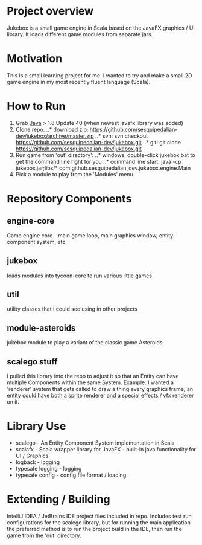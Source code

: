 # Project overview
Jukebox is a small game engine in Scala based on the JavaFX graphics / UI library.  It loads different game modules from separate jars.

# Motivation
This is a small learning project for me. I wanted to try and make a small 2D game engine in my most recently fluent language (Scala).

# How to Run
1. Grab [Java](https://java.com/en/download/) > 1.8 Update 40 (when newest javafx library was added)
2. Clone repo:
..* download zip: https://github.com/sesquipedalian-dev/jukebox/archive/master.zip
..* svn: svn checkout https://github.com/sesquipedalian-dev/jukebox.git <target directory>
..* git: git clone https://github.com/sesquipedalian-dev/jukebox.git <target directory>
3. Run game from 'out' directory':
..* windows: double-click jukebox.bat to get the command line right for you
..* command line start: java -cp jukebox.jar;libs/* com.github.sesquipedalian_dev.jukebox.engine.Main
4. Pick a module to play from the 'Modules' menu

# Repository Components

## engine-core
Game engine core - main game loop, main graphics window, entity-component system, etc

## jukebox
loads modules into tycoon-core to run various little games

## util
utility classes that I could see using in other projects

## module-asteroids
jukebox module to play a variant of the classic game Asteroids

## scalego stuff
I pulled this library into the repo to adjust it so that an Entity can have multiple Components within the same System.  Example: I wanted a 'renderer' system that gets called to draw a thing every graphics frame;  an entity could have both a sprite renderer and a special effects / vfx renderer on it.

# Library Use
* scalego - An Entity Component System implementation in Scala
* scalafx - Scala wrapper library for JavaFX - built-in java functionality for UI / Graphics
* logback - logging
* typesafe logging - logging
* typesafe config - config file format / loading

# Extending / Building
IntelliJ IDEA / JetBrains IDE project files included in repo.  Includes test run configurations for the scalego library, but for running the main application the preferred method is to run the project build in the IDE, then run the game from the 'out' directory.

